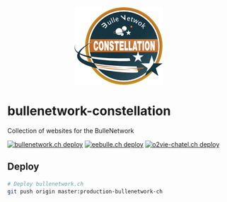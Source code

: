 <div align="center">
  <img src="docs/assets/BN-constellation.png"/>
</div>

# bullenetwork-constellation
Collection of websites for the BulleNetwork

[![bullenetwork.ch deploy](https://github.com/doxa-tech/bullenetwork-constellation/actions/workflows/deploy-bullenetwork-ch.yml/badge.svg)](https://github.com/doxa-tech/bullenetwork-constellation/actions/workflows/deploy-bullenetwork-ch.yml)
[![eebulle.ch deploy](https://github.com/doxa-tech/bullenetwork-constellation/actions/workflows/deploy-eebulle-ch.yml/badge.svg)](https://github.com/doxa-tech/bullenetwork-constellation/actions/workflows/deploy-eebulle-ch.yml)
[![o2vie-chatel.ch deploy](https://github.com/doxa-tech/bullenetwork-constellation/actions/workflows/deploy-o2vie-chatel-ch.yml/badge.svg)](https://github.com/doxa-tech/bullenetwork-constellation/actions/workflows/deploy-o2vie-chatel-ch.yml)

## Deploy

```bash
# Deploy bullenetwork.ch
git push origin master:production-bullenetwork-ch
